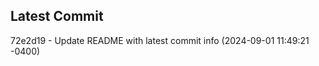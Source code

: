 
## Latest Commit
72e2d19 - Update README with latest commit info (2024-09-01 11:49:21 -0400) <Yunxi-Zhou>

